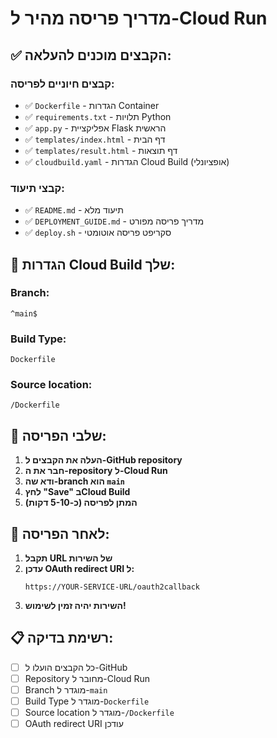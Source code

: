 # מדריך פריסה מהיר ל-Cloud Run

## ✅ **הקבצים מוכנים להעלאה:**

### **קבצים חיוניים לפריסה:**
- ✅ `Dockerfile` - הגדרות Container
- ✅ `requirements.txt` - תלויות Python
- ✅ `app.py` - אפליקציית Flask הראשית
- ✅ `templates/index.html` - דף הבית
- ✅ `templates/result.html` - דף תוצאות
- ✅ `cloudbuild.yaml` - הגדרות Cloud Build (אופציונלי)

### **קבצי תיעוד:**
- ✅ `README.md` - תיעוד מלא
- ✅ `DEPLOYMENT_GUIDE.md` - מדריך פריסה מפורט
- ✅ `deploy.sh` - סקריפט פריסה אוטומטי

## 🎯 **הגדרות Cloud Build שלך:**

### **Branch:** 
```
^main$
```

### **Build Type:** 
```
Dockerfile
```

### **Source location:** 
```
/Dockerfile
```

## 🚀 **שלבי הפריסה:**

1. **העלה את הקבצים ל-GitHub repository**
2. **חבר את ה-repository ל-Cloud Run**
3. **ודא שה-branch הוא `main`**
4. **לחץ "Save" בCloud Build**
5. **המתן לפריסה (כ-5-10 דקות)**

## 🔧 **לאחר הפריסה:**

1. **תקבל URL של השירות**
2. **עדכן OAuth redirect URI ל:**
   ```
   https://YOUR-SERVICE-URL/oauth2callback
   ```
3. **השירות יהיה זמין לשימוש!**

## 📋 **רשימת בדיקה:**
- [ ] כל הקבצים הועלו ל-GitHub
- [ ] Repository מחובר ל-Cloud Run
- [ ] Branch מוגדר ל-`main`
- [ ] Build Type מוגדר ל-`Dockerfile`
- [ ] Source location מוגדר ל-`/Dockerfile`
- [ ] OAuth redirect URI עודכן
